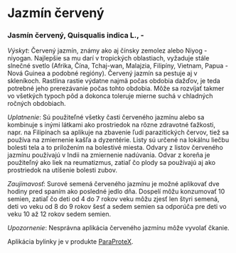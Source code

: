 Jazmín červený
==============

### Jasmín červený, Quisqualis indica L., -

*Výskyt*: Červený jazmín, známy ako aj čínsky zemolez alebo Niyog - niyogan.
Najlepšie sa mu darí v tropických oblastiach, vyžaduje stále slnečné svetlo
(Afrika, Čína, Tchaj-wan, Malajzia, Filipíny, Vietnam, Papua - Nová Guinea a
podobné regióny). Červený jazmín sa pestuje aj v skleníkoch. Rastlina rastie
výdatne najmä počas obdobia dažďov, je teda potrebné jeho prerezávanie počas
tohto obdobia. Môže sa rozvíjať takmer vo všetkých typoch pôd a dokonca toleruje
mierne suchá v chladných ročných obdobiach.

*Uplatnenie*: Sú použiteľné všetky časti červeného jazmínu alebo sa kombinuje s
inými látkami ako prostriedok na rôzne zdravotné ťažkosti, napr. na Filipínach
sa aplikuje na zbavenie ľudí parazitických červov, tiež sa používa na zmiernenie
kašľa a dyzentérie. Listy sú určené na lokálnu liečbu bolesti tela a to
priložením na bolestivé miesta. Odvary z listov červeného jazmínu používajú v
Indii na zmiernenie nadúvania. Odvar z koreňa je použiteľný ako liek na
reumatizmus, zatiaľ čo plody sa používajú aj ako prostriedok na utíšenie bolesti
zubov.

*Zaujímavosť*: Surové semená červeného jazmínu je možné aplikovať dve hodiny
pred spaním ako posledné jedlo dňa. Dospelí môžu konzumovať 10 semien, zatiaľ čo
deti od 4 do 7 rokov veku môžu zjesť len štyri semená, deti vo veku od 8 do 9
rokov šesť a sedem semien sa odporúča pre deti vo veku 10 až 12 rokov sedem
semien.

*Upozornenie*: Nesprávna aplikácia červeného jazmínu môže vyvolať čkanie.

Aplikácia bylinky je v produkte
[ParaProteX](/sip/p/paraprotex/).

